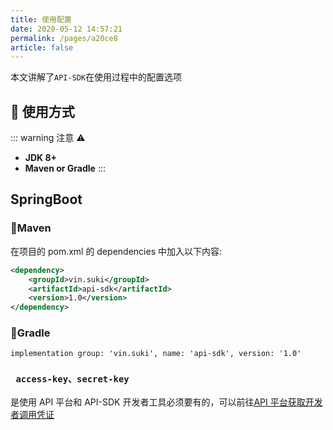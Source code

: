 ```yaml
---
title: 使用配置
date: 2020-05-12 14:57:21
permalink: /pages/a20ce8
article: false
---
```


本文讲解了`API-SDK`在使用过程中的配置选项

## 🚀 使用方式

::: warning 注意 ⚠️

- **JDK 8+**
- **Maven or Gradle**
  :::

## SpringBoot

### 🍊Maven

在项目的 pom.xml 的 dependencies 中加入以下内容:

```xml
<dependency>
    <groupId>vin.suki</groupId>
    <artifactId>api-sdk</artifactId>
    <version>1.0</version>
</dependency>
```

### 🍐Gradle

```
implementation group: 'vin.suki', name: 'api-sdk', version: '1.0'
```

### ` access-key、secret-key`

是使用 API 平台和 API-SDK 开发者工具必须要有的，可以前往[API 平台获取开发者调用凭证](https://doc.suki.vin/account/center)
